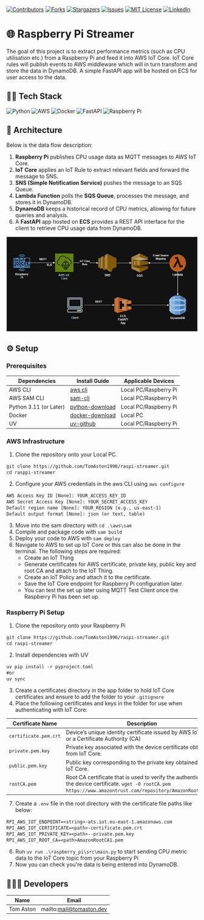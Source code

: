 [![Contributors][contributors-shield]][contributors-url]
[![Forks][forks-shield]][forks-url]
[![Stargazers][stars-shield]][stars-url]
[![Issues][issues-shield]][issues-url]
[![MIT License][license-shield]][license-url]
[![LinkedIn][linkedin-shield]][linkedin-url]

# 🌐 Raspberry Pi Streamer

The goal of this project is to extract performance metrics (such as CPU utilisation etc.) from a Raspberry Pi and feed it into AWS IoT Core.
IoT Core rules will publish events to AWS middleware which will in turn transform and store the data in DynamoDB. A simple FastAPI app will be hosted on ECS
for user access to the data.

## 🧑‍💻 Tech Stack

![Python]
![AWS]
![Docker]
![FastAPI]
![Raspberry Pi]

## 🏢 Architecture

Below is the data flow description:
1. __Raspberry Pi__ publishes CPU usage data as MQTT messages to AWS IoT Core.
2. __IoT Core__ applies an IoT Rule to extract relevant fields and forward the message to SNS.
3. __SNS (Simple Notification Service)__ pushes the message to an SQS Queue.
4. __Lambda Function__ polls the __SQS Queue__, processes the message, and stores it in DynamoDB.
5. __DynamoDB__ keeps a historical record of CPU metrics, allowing for future queries and analysis.
6. A __FastAPI__ app hosted on __ECS__ provides a REST API interface for the client to retrieve CPU usage data from DynamoDB.

![alt text](https://github.com/TomAston1996/raspi-streamer/blob/main/images/rpi-iot-project.png?raw=true)


## ⚙️ Setup

### Prerequisites
| Dependencies | Install Guide | Applicable Devices |
|--------------|---------------|--------------------|
| AWS CLI |  [aws cli](https://aws.amazon.com/cli/) | Local PC/Raspberry Pi |
| AWS SAM CLI| [sam-cli](https://docs.aws.amazon.com/serverless-application-model/latest/developerguide/install-sam-cli.html) | Local PC/Raspberry Pi |
| Python 3.11 (or Later)| [python-download](https://www.python.org/downloads/) | Local PC/Raspberry Pi |
| Docker | [docker-download](https://www.docker.com/products/docker-desktop/) | Local PC |
| UV| [uv-github](https://github.com/astral-sh/uv) | Local PC/Raspberry Pi |

### AWS Infrastructure

1. Clone the repository onto your Local PC.
```
git clone https://github.com/TomAston1996/raspi-streamer.git
cd rasppi-streamer
```
2. Configure your AWS credentials in the aws CLI using ```aws configure```
```
AWS Access Key ID [None]: YOUR_ACCESS_KEY_ID
AWS Secret Access Key [None]: YOUR_SECRET_ACCESS_KEY
Default region name [None]: YOUR_REGION (e.g., us-east-1)
Default output format [None]: json (or text, table)
```
3. Move into the sam directory with ```cd .\aws\sam```
4. Compile and package code with ```sam build```
5. Deploy your code to AWS with ```sam deploy```
6. Navigate to AWS to set up IoT Core or this can also be done in the terminal. The following steps are required:
   - Create an IoT Thing
   - Generate certificates for AWS certificate, private key, public key and root CA and attach to the IoT Thing.
   - Create an IoT Policy and attach it to the certificate.
   - Save the IoT Core endpoint for Raspberry Pi configuration later.
   - You can test the set up later using MQTT Test Client once the Raspberry Pi has been set up.

### Raspberry Pi Setup
1. Clone the repository onto your Raspberry Pi
```
git clone https://github.com/TomAston1996/raspi-streamer.git
cd raspi-streamer
```
2. Install dependencies with UV
```
uv pip install -r pyproject.toml
#or
uv sync
```
3. Create a certificates directory in the app folder to hold IoT Core certificates and ensure to add the folder to your ```.gitignore```
4. Place the following certificates and keys in the folder for use when authenticating with IoT Core:

| Certificate Name | Description  |
| ---------------- | -------------|
| ```certificate.pem.crt``` | Device’s unique identity certificate issued by AWS IoT Core or a Certificate Authority (CA) |
| ```private.pem.key``` | Private key associated with the device certificate obtained from IoT Core. |
| ```public.pem.key``` | Public key corresponding to the private key obtained from IoT Core. |
| ```rootCA.pem``` |  Root CA certificate that is used to verify the authenticity of the device certificate. ```wget -O rootCA.pem https://www.amazontrust.com/repository/AmazonRootCA1.pem``` |
7. Create a ```.env``` file in the root directory with the certificate file paths like below:
```
RPI_AWS_IOT_ENDPOINT=<string>-ats.iot.eu-east-1.amazonaws.com
RPI_AWS_IOT_CERTIFICATE=<path>-certificate.pem.crt
RPI_AWS_IOT_PRIVATE_KEY=<path>--private.pem.key
RPI_AWS_IOT_ROOT_CA=<path>AmazonRootCA1.pem
```
6. Run ```uv run .\raspberry_pi\src\main.py``` to start sending CPU metric data to the IoT Core topic from your Raspberry Pi
7. Now you can check you're data is being entered into DynamoDB.

## 🧑‍🤝‍🧑 Developers 

| Name           | Email                      |
| -------------- | -------------------------- |
| Tom Aston      | mailto:mail@tomaston.dev     |

<!-- MARKDOWN LINKS & IMAGES -->
<!-- https://www.markdownguide.org/basic-syntax/#reference-style-links -->
[contributors-shield]: https://img.shields.io/github/contributors/TomAston1996/raspi-streamer.svg?style=for-the-badge
[contributors-url]: https://github.com/TomAston1996/raspi-streamer/graphs/contributors
[forks-shield]: https://img.shields.io/github/forks/TomAston1996/raspi-streamer.svg?style=for-the-badge
[forks-url]: https://github.com/TomAston1996/raspi-streamer/network/members
[stars-shield]: https://img.shields.io/github/stars/TomAston1996/raspi-streamer.svg?style=for-the-badge
[stars-url]: https://github.com/TomAston1996/raspi-streamer/stargazers
[issues-shield]: https://img.shields.io/github/issues/TomAston1996/raspi-streamer.svg?style=for-the-badge
[issues-url]: https://github.com/TomAston1996/raspi-streamer/issues
[license-shield]: https://img.shields.io/github/license/TomAston1996/raspi-streamer.svg?style=for-the-badge
[license-url]: https://github.com/TomAston1996/raspi-streamer/blob/master/LICENSE.txt
[linkedin-shield]: https://img.shields.io/badge/-LinkedIn-black.svg?style=for-the-badge&logo=linkedin&colorB=555
[linkedin-url]: https://linkedin.com/in/tomaston96
[Python]: https://img.shields.io/badge/python-3670A0?style=for-the-badge&logo=python&logoColor=ffdd54
[Pandas]: https://img.shields.io/badge/pandas-%23150458.svg?style=for-the-badge&logo=pandas&logoColor=white
[AWS]: https://img.shields.io/badge/AWS-%23FF9900.svg?style=for-the-badge&logo=amazon-aws&logoColor=white
[Docker]: https://img.shields.io/badge/docker-%230db7ed.svg?style=for-the-badge&logo=docker&logoColor=white
[FastAPI]: https://img.shields.io/badge/FastAPI-005571?style=for-the-badge&logo=fastapi
[Raspberry Pi]: https://img.shields.io/badge/-Raspberry_Pi-C51A4A?style=for-the-badge&logo=Raspberry-Pi
